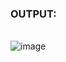 ### OUTPUT:
<br>![image](https://user-images.githubusercontent.com/68191677/125507890-14ca7007-f3b4-465f-8010-aa02eb112925.png)
</br>
